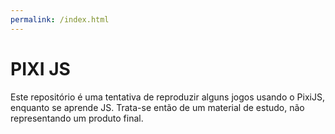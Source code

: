 ```yaml
---
permalink: /index.html
---
```

# PIXI JS
Este repositório é uma tentativa de reproduzir alguns jogos usando o PixiJS, enquanto se aprende JS. Trata-se então de um material de estudo, não representando um produto final.
